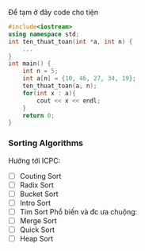 Để tạm ở đây code cho tiện
```cpp
#include<iostream>
using namespace std;
int ten_thuat_toan(int *a, int n) {
    ...
}
int main() {
    int n = 5;
    int a[n] = {10, 46, 27, 34, 19};
    ten_thuat_toan(a, n);
    for(int x : a){
        cout << x << endl;
    }
    return 0;
}
```

### Sorting Algorithms
Hướng tới ICPC:
- [ ] Couting Sort
- [ ] Radix Sort
- [ ] Bucket Sort
- [ ] Intro Sort
- [ ] Tim Sort
Phổ biến và đc ưa chuộng:
- [ ] Merge Sort
- [ ] Quick Sort
- [ ] Heap Sort